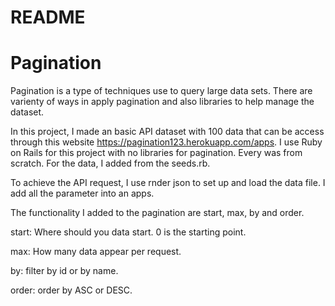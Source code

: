 # README

# Pagination

Pagination is a type of techniques use to query large data sets. There are varienty of ways in apply pagination and also libraries to help manage the dataset.

In this project, I made an basic API dataset with 100 data that can be access through this website https://pagination123.herokuapp.com/apps. I use Ruby on Rails for this project with no libraries for pagination. Every was from scratch. For the data, I added from the seeds.rb.


To achieve the API request, I use rnder json to set up and load the data file. I add all the parameter into an apps.

The functionality I added to the pagination are start, max, by and order.

start: Where should you data start. 0 is the starting point.

max:   How many data appear per request.

by:    filter by id or by name.

order: order by ASC or DESC.
